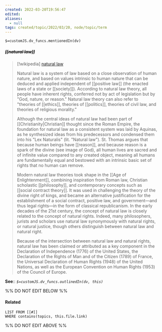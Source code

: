 ```yaml
---
created: 2022-03-20T19:56:47 
edited: 
aliases:
  - null
tags: created/topic/2022/03/20, node/topic/term
---
```

`$=customJS.dv_funcs.mentionedIn(dv)`

##### <s class="topic-title">[[natural law]]</s>

> [!wikipedia] [natural law](https://en.wikipedia.org/wiki/Natural%20law)
> 
> Natural law is a system of law based on a close observation of human nature, and based on values intrinsic to human nature that can be deduced and applied independent of [[positive law]] (the enacted laws of a state or [[society]]). According to natural law theory, all people have inherent rights, conferred not by act of legislation but by "God, nature, or reason." Natural law theory can also refer to "theories of [[ethics]], theories of [[politics]], theories of civil law, and theories of religious morality."
> 
> Although the central ideas of natural law had been part of [[Christianity|Christian]] thought since the Roman Empire, the foundation for natural law as a consistent system was laid by Aquinas, as he synthesized ideas from his predecessors and condensed them into his "Lex Naturalis" (lit. "Natural law"). St. Thomas argues that because human beings have [[reason]], and because reason is a spark of the divine (see image of God), all human lives are sacred and of infinite value compared to any created object, meaning all humans are fundamentally equal and bestowed with an intrinsic basic set of rights that no human can remove.
> 
> Modern natural law theories took shape in the [[Age of Enlightenment]], combining inspiration from Roman law, Christian scholastic [[philosophy]], and contemporary concepts such as [[social contract theory]]. It was used in challenging the theory of the divine right of kings, and became an alternative justification for the establishment of a social contract, positive law, and government—and thus legal rights—in the form of classical republicanism. In the early decades of the 21st century, the concept of natural law is closely related to the concept of natural rights. Indeed, many philosophers, jurists and scholars use natural law synonymously with natural rights, or natural justice, though others distinguish between natural law and natural right.
> 
> Because of the intersection between natural law and natural rights, natural law has been claimed or attributed as a key component in the Declaration of Independence (1776) of the United States, the Declaration of the Rights of Man and of the Citizen (1789) of France, the Universal Declaration of Human Rights (1948) of the United Nations, as well as the European Convention on Human Rights (1953) of the Council of Europe.
>


**See**::
*`$=customJS.dv_funcs.outlinedIn(dv, this)`*

%% DO NOT EDIT BELOW %%

#### Related 

```dataview
LIST FROM [[#]]
WHERE contains(topics, this.file.link)
```
%% DO NOT EDIT ABOVE %%
